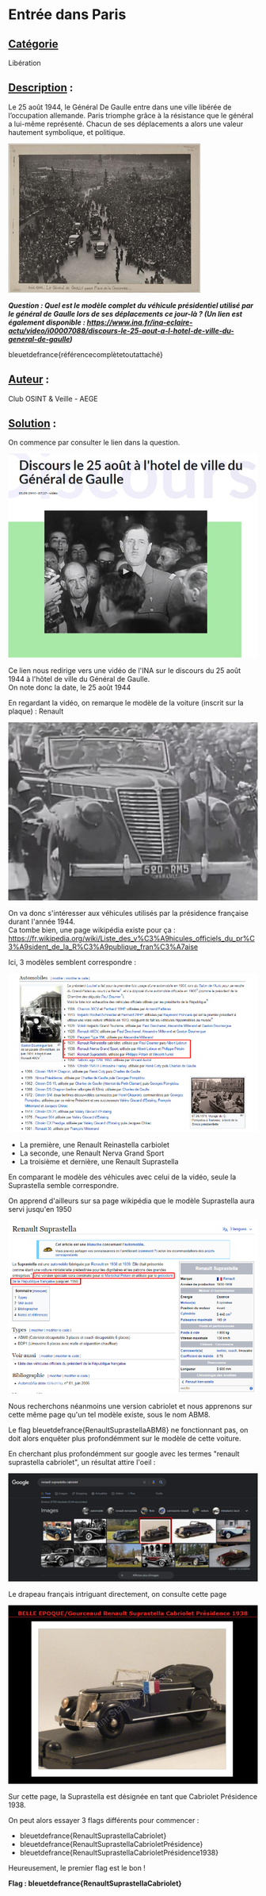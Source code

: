 # **Entrée dans Paris**
## <u>**Catégorie**</u>

Libération

## <u>**Description**</u> :

Le 25 août 1944, le Général De Gaulle entre dans une ville libérée de l’occupation allemande. Paris triomphe grâce à la résistance que le général a lui-même représenté. Chacun de ses déplacements a alors une valeur hautement symbolique, et politique.

![](./images/3.1.png)

***Question : Quel est le modèle complet du véhicule présidentiel utilisé par le général de Gaulle lors de ses déplacements ce jour-là ? (Un lien est également disponible : https://www.ina.fr/ina-eclaire-actu/video/i00007088/discours-le-25-aout-a-l-hotel-de-ville-du-general-de-gaulle)***

bleuetdefrance{référencecomplètetoutattaché}

## <u>**Auteur**</u> :

Club OSINT & Veille - AEGE

## <u>**Solution**</u> :

On commence par consulter le lien dans la question.

![](./images/ina.png)

Ce lien nous redirige vers une vidéo de l'INA sur le discours du 25 août 1944 à l'hôtel de ville du Général de Gaulle.  
On note donc la date, le 25 août 1944

En regardant la vidéo, on remarque le modèle de la voiture (inscrit sur la plaque) : Renault

![](./images/renault.png)

On va donc s'intéresser aux véhicules utilisés par la présidence française durant l'année 1944.  
Ca tombe bien, une page wikipédia existe pour ça : https://fr.wikipedia.org/wiki/Liste_des_v%C3%A9hicules_officiels_du_pr%C3%A9sident_de_la_R%C3%A9publique_fran%C3%A7aise

Ici, 3 modèles semblent correspondre : 

![](./images/modele.png)

- La première, une Renault Reinastella carbiolet
- La seconde, une Renault Nerva Grand Sport
- La troisième et dernière, une Renault Suprastella 

En comparant le modèle des véhicules avec celui de la vidéo, seule la Suprastella semble correspondre.

On apprend d'ailleurs sur sa page wikipédia que le modèle Suprastella aura servi jusqu'en 1950

![](./images/1950.png)

Nous recherchons néanmoins une version cabriolet et nous apprenons sur cette même page qu'un tel modèle existe, sous le nom ABM8.

Le flag bleuetdefrance{RenaultSuprastellaABM8} ne fonctionnant pas, on doit alors enquêter plus profondémment sur le modèle de cette voiture.

En cherchant plus profondémment sur google avec les termes "renault suprastella cabriolet", un résultat attire l'oeil : 

![](./images/google.png)

Le drapeau français intriguant directement, on consulte cette page

![](./images/page.png)

Sur cette page, la Suprastella est désignée en tant que Cabriolet Présidence 1938.

On peut alors essayer 3 flags différents pour commencer :

- bleuetdefrance{RenaultSuprastellaCabriolet}  
- bleuetdefrance{RenaultSuprastellaCabrioletPrésidence}  
- bleuetdefrance{RenaultSuprastellaCabrioletPrésidence1938}  

Heureusement, le premier flag est le bon !

**Flag : bleuetdefrance{RenaultSuprastellaCabriolet}**